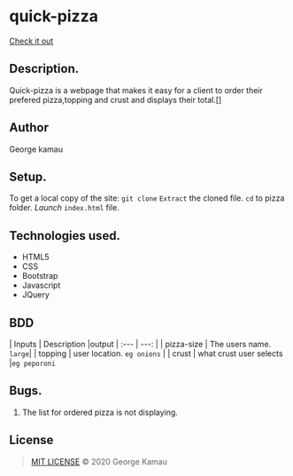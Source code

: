 # quick-pizza
[Check it out]( )
## Description.
Quick-pizza is a webpage that makes it easy for a client to order their prefered pizza,topping and crust and displays their total.[]
## Author
George kamau
## Setup.
To get a local copy of the site:
`git clone`
`Extract` the cloned file.
`cd` to pizza folder.
*Launch* `index.html` file.
## Technologies used.
* HTML5
* CSS
* Bootstrap
* Javascript
* JQuery
## BDD
| Inputs |  Description |output
| :---         |          ---: |
| pizza-size  | The users name. `large`|
| topping     | user location. ``eg onions``   |
| crust    | what crust user selects |`eg peporoni`
## Bugs.
1. The list for ordered pizza is not displaying.
## License
>[MIT LICENSE]() &copy; 2020 George Kamau